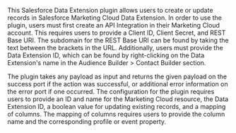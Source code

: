 This Salesforce Data Extension plugin allows users to create or update records in Salesforce Marketing Cloud Data Extension. In order to use the plugin, users must first create an API Integration in their Marketing Cloud account. This requires users to provide a Client ID, Client Secret, and REST Base URI. The subdomain for the REST Base URI can be found by taking the text between the brackets in the URL. Additionally, users must provide the Data Extension ID, which can be found by right-clicking on the Data Extension's name in the Audience Builder > Contact Builder section. 

The plugin takes any payload as input and returns the given payload on the success port if the action was successful, or additional error information on the error port if one occurred. The configuration for the plugin requires users to provide an ID and name for the Marketing Cloud resource, the Data Extension ID, a boolean value for updating existing records, and a mapping of columns. The mapping of columns requires users to provide the column name and the corresponding profile or event property.

